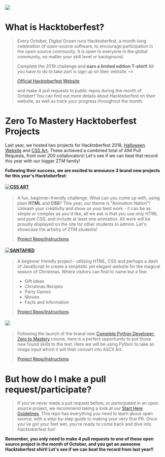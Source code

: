 ![](https://hacktoberfest.digitalocean.com/assets/HF19_social-744d976f227e4aff6866443abcede8c651b309ec9c7c9f7410f5944f8e1299b9.png)

# What is Hacktoberfest?
> Every October, Digital Ocean runs Hacktoberfest, a month-long celebration of open-source software, to encourage participation in the open-source community.
> It is open to everyone in the global community, no matter your skill level or background.
>
> Complete the 2019 challenge and **earn a limited edition T-shirt!** All you have to do to take part is sign up on their website -->
>
> [Official Hacktoberfest Website](https://hacktoberfest.digitalocean.com/)
>
> and make 4 pull requests to public repos during the month of October!
> You can find out more details about Hacktoberfest on their website, as well as track your progress throughout the month.


# Zero To Mastery Hacktoberfest Projects
Last year, we hosted two projects for Hacktoberfest 2018, [Halloween Website](https://github.com/zero-to-mastery/Halloween-Hacktoberfest-Edition) and [CSS Art](https://github.com/zero-to-mastery/CSS-Art-Hacktoberfest-Edition). These achieved a combined total of 494 Pull Requests, from over 200 collaborators! Let's see if we can beat that record this year with our bigger ZTM family!

**Following their success, we are excited to announce 3 brand new projects for this year's Hacktoberfest:**

#### [![CSS ART](https://img.shields.io/badge/CSS%20PROJECT-Animation%20Nation-yellow?style=for-the-badge&logo=CSS3)](./CSS-Art/)
> A fun, beginner-friendly challenge.
> What can you come up with, using plain **HTML** and **CSS**? This year, our theme is "Animation Nation"! Unleash your creativity and show us your best work - it can be as simple or complex as you'd like, all we ask is that you use only HTML and pure CSS, and include at least one animation. All work will be proudly displayed on the site for other students to admire. Let's showcase the artistry of ZTM students!
>
> [Project Repo/Instructions](./CSS-Art/README.md)

#### [![SANTAFIED](https://img.shields.io/badge/HTML%20PROJECT-Santafied-critical?style=for-the-badge&logo=HTML5)](./Santafied/)
> A beginner friendly project - utilising HTML, CSS and perhaps a dash of JavaScript to create a simplistic yet elegant website for the magical season of Christmas. Where visitors can find to name but a few:
> - Gift Ideas
> - Christmas Recipes
> - Party Games
> - Movies
> - Facts and Information
>
> [Project Repo/Instructions](./Santafied/README.md)

#### [![](https://img.shields.io/badge/PYTHON%20PROJECT-ASCII%20Art%20-blue?style=for-the-badge&logo=Python)](./ASCII-Art/)
> Following the launch of the brand new [Complete Python Developer: Zero to Mastery](https://www.udemy.com/course/complete-python-developer-zero-to-mastery/?couponCode=LEVELUPZTM) course, here is a perfect opportunity to put those new found skills to the test. Here we will be using Python to take an image input which it will then convert into ASCII Art.
>
> [Project Repo/Instructions](https://github.com/zero-to-mastery/python-art)

# But how do I make a pull request/participate?

> If you've never made a pull request before, or participated in an open source project, we recommend taking a look at our [Start Here Guidelines](https://github.com/zero-to-mastery/start-here-guidelines). This repo has everything you need to learn about open source, with a step-by-step guide to making your very first PR.
> Once you've got your feet wet, you're ready to come back and dive into Hacktoberfest fun!

**Remember, you only need to make 4 pull requests to one of these open source project in the month of October, and you get an awesome Hacktoberfest shirt! Let's see if we can beat the record from last year!!**
